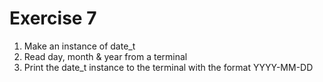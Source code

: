 # Exercise 7

1. Make an instance of date_t
2. Read day, month & year from a terminal
3. Print the date_t instance to the terminal
with the format YYYY-MM-DD

